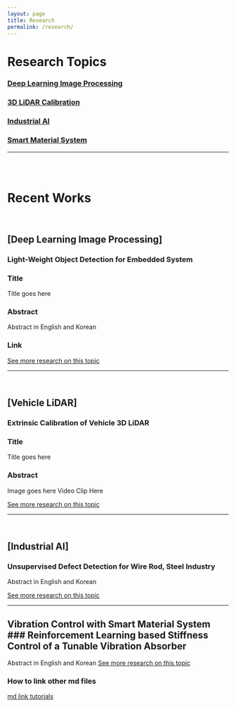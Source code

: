```yaml
---
layout: page
title: Research
permalink: /research/
---
```



# Research Topics
### [Deep Learning Image Processing](/research/DIP)
### [3D LiDAR Calibration](/research/Lidar)
### [Industrial AI](/research/AI)
### [Smart Material System](/research/SMS)

***
 <br/><br/>
# Recent Works
<br/>

## [Deep Learning Image Processing]

### Light-Weight Object Detection for Embedded System
### Title
Title goes here
### Abstract
Abstract in English and Korean

### Link
[See more research on this topic](/research/DIP)

___
 <br/>

## [Vehicle LiDAR]

### Extrinsic Calibration of Vehicle 3D LiDAR
### Title
Title goes here
### Abstract
Image goes here
Video Clip Here

[See more research on this topic](/research/DIP)

___
 <br/>

## [Industrial AI]
### Unsupervised Defect Detection for Wire Rod, Steel Industry
Abstract in English and Korean

[See more research on this topic](/research/AI)

___
## Vibration Control with Smart Material System  ### Reinforcement Learning based Stiffness Control of a Tunable Vibration Absorber
Abstract in English and Korean
[See more research on this topic](/research/SMS)



### How to link other md files
[md link tutorials](/docs/md-link-tutorial)
